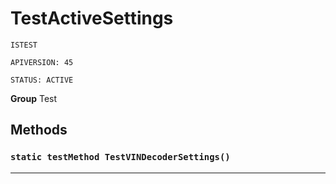 # TestActiveSettings

`ISTEST`

`APIVERSION: 45`

`STATUS: ACTIVE`



**Group** Test

## Methods
### `static testMethod TestVINDecoderSettings()`
---
